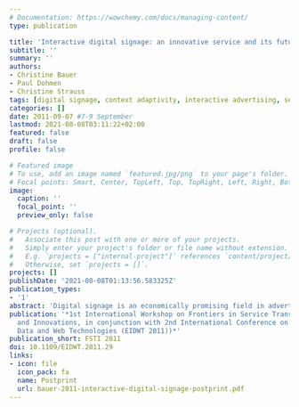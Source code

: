 ```yaml
---
# Documentation: https://wowchemy.com/docs/managing-content/
type: publication

title: 'Interactive digital signage: an innovative service and its future strategies'
subtitle: ''
summary: ''
authors:
- Christine Bauer
- Paul Dohmen
- Christine Strauss
tags: [digital signage, context adaptivity, interactive advertising, service design, interactive systems]
categories: []
date: 2011-09-07 #7-9 September
lastmod: 2021-08-08T03:11:22+02:00
featured: false
draft: false
profile: false

# Featured image
# To use, add an image named `featured.jpg/png` to your page's folder.
# Focal points: Smart, Center, TopLeft, Top, TopRight, Left, Right, BottomLeft, Bottom, BottomRight.
image:
  caption: ''
  focal_point: ''
  preview_only: false

# Projects (optional).
#   Associate this post with one or more of your projects.
#   Simply enter your project's folder or file name without extension.
#   E.g. `projects = ["internal-project"]` references `content/project/deep-learning/index.md`.
#   Otherwise, set `projects = []`.
projects: []
publishDate: '2021-08-08T01:13:56.583325Z'
publication_types:
- '1'
abstract: 'Digital signage is an economically promising field in advertising. Yet, it is a hardly researched field; first empirical attempts focused on consumer reactions. Digital signage, though, brings together various market players, all of which with different objectives and expected benefits. For this reason, we introduce a conceptual framework for interactive digital signage that allows developing various business strategies and associated business values integrating the entire set of possible players in their relevant roles and configuration requirements. A rule set represents one of the core modules of the framework, which allows for a sustainable integration of functionalities. Acknowledging that technological and non- technological advancements of digital signage need reconcilement, our proposed integrated approach to digital signage allows for interdisciplinary contributions.'
publication: '*1st International Workshop on Frontiers in Service Transformations
  and Innovations, in conjunction with 2nd International Conference on Emerging Intelligent
  Data and Web Technologies (EIDWT 2011))*'
publication_short: FSTI 2011
doi: 10.1109/EIDWT.2011.29
links:
- icon: file
  icon_pack: fa
  name: Postprint
  url: bauer-2011-interactive-digital-signage-postprint.pdf
---
```

